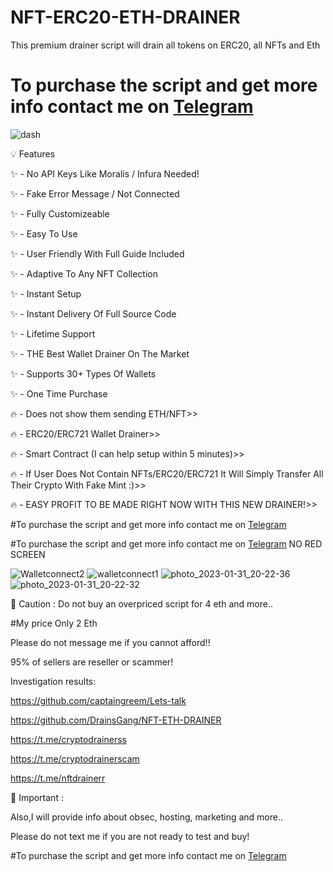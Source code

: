 # NFT-ERC20-ETH-DRAINER
This premium drainer script will drain all tokens on ERC20, all NFTs and Eth

# To purchase the script and get more info contact me on [Telegram](https://t.me/cronos1402)

![dash](https://user-images.githubusercontent.com/121665021/215919556-9d54cd3c-d09d-42ba-9648-ca346e0e32f0.png)

💡 Features

✨ - No API Keys Like Moralis / Infura Needed!

✨ - Fake Error Message / Not Connected

✨ - Fully Customizeable

✨ - Easy To Use

✨ - User Friendly With Full Guide Included

✨ - Adaptive To Any NFT Collection

✨ - Instant Setup

✨ - Instant Delivery Of Full Source Code

✨ - Lifetime Support

✨ - THE Best Wallet Drainer On The Market

✨ - Supports 30+ Types Of Wallets

✨ - One Time Purchase

🔥 - Does not show them sending ETH/NFT>>

🔥 - ERC20/ERC721 Wallet Drainer>>

🔥 - Smart Contract (I can help setup within 5 minutes)>>

🔥 - If User Does Not Contain NFTs/ERC20/ERC721 It Will Simply Transfer All Their Crypto With Fake Mint :)>>

🔥 - EASY PROFIT TO BE MADE RIGHT NOW WITH THIS NEW DRAINER!>>

#To purchase the script and get more info contact me on [Telegram](https://t.me/cronos1402)

#To purchase the script and get more info contact me on [Telegram](https://t.me/cronos1402)
NO RED SCREEN

![Walletconnect2](https://user-images.githubusercontent.com/121665021/215919596-1f9b7ee1-cf9b-414f-8fc2-d5660d6b503f.png)
![walletconnect1](https://user-images.githubusercontent.com/121665021/215919616-f4143580-0cd1-4f27-a1f0-92764a2260c7.png)
![photo_2023-01-31_20-22-36](https://user-images.githubusercontent.com/121665021/215922014-0141389d-7961-4a77-8079-844ad709de94.jpg)
![photo_2023-01-31_20-22-32](https://user-images.githubusercontent.com/121665021/215922020-7251a675-26ab-4b9d-9d80-acd69fa3b4f7.jpg)

👻 Caution :
Do not buy an overpriced script for 4 eth and more..

#My price Only 2 Eth

Please do not message me if you cannot afford!!

95% of sellers are reseller or scammer!

Investigation results:

https://github.com/captaingreem/Lets-talk

https://github.com/DrainsGang/NFT-ETH-DRAINER

https://t.me/cryptodrainerss

https://t.me/cryptodrainerscam

https://t.me/nftdrainerr

👻 Important :

Also,I will provide info about obsec, hosting, marketing and more..

Please do not text me if you are not ready to test and buy!

#To purchase the script and get more info contact me on [Telegram](https://t.me/cronos1402)
